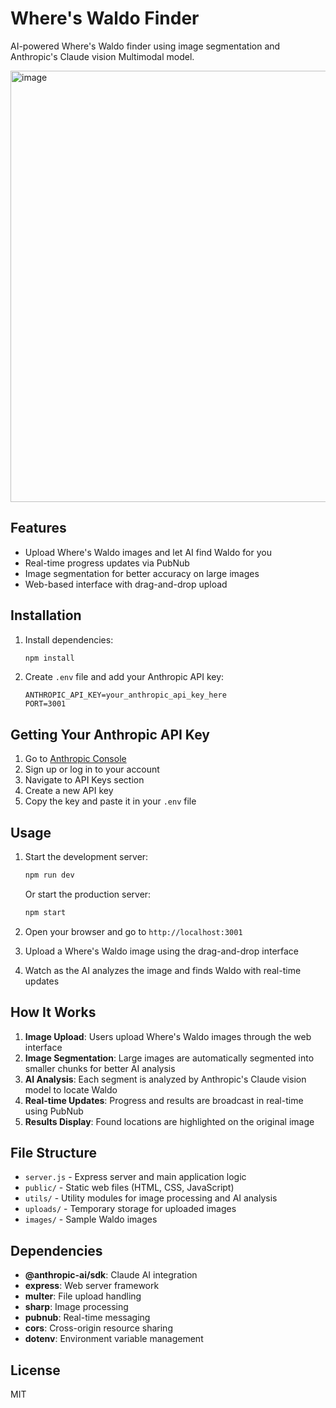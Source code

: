 # Where's Waldo Finder

AI-powered Where's Waldo finder using image segmentation and Anthropic's Claude vision Multimodal model.

<img width="987" height="690" alt="image" src="https://github.com/user-attachments/assets/ccfa8710-fcdb-4a98-a962-708c3cdcd269" />

## Features

- Upload Where's Waldo images and let AI find Waldo for you
- Real-time progress updates via PubNub
- Image segmentation for better accuracy on large images
- Web-based interface with drag-and-drop upload

## Installation

1. Install dependencies:
   ```bash
   npm install
   ```

2. Create `.env` file and add your Anthropic API key:
   ```
   ANTHROPIC_API_KEY=your_anthropic_api_key_here
   PORT=3001
   ```

## Getting Your Anthropic API Key

1. Go to [Anthropic Console](https://console.anthropic.com/)
2. Sign up or log in to your account
3. Navigate to API Keys section
4. Create a new API key
5. Copy the key and paste it in your `.env` file

## Usage

1. Start the development server:
   ```bash
   npm run dev
   ```

   Or start the production server:
   ```bash
   npm start
   ```

2. Open your browser and go to `http://localhost:3001`

3. Upload a Where's Waldo image using the drag-and-drop interface

4. Watch as the AI analyzes the image and finds Waldo with real-time updates

## How It Works

1. **Image Upload**: Users upload Where's Waldo images through the web interface
2. **Image Segmentation**: Large images are automatically segmented into smaller chunks for better AI analysis
3. **AI Analysis**: Each segment is analyzed by Anthropic's Claude vision model to locate Waldo
4. **Real-time Updates**: Progress and results are broadcast in real-time using PubNub
5. **Results Display**: Found locations are highlighted on the original image

## File Structure

- `server.js` - Express server and main application logic
- `public/` - Static web files (HTML, CSS, JavaScript)
- `utils/` - Utility modules for image processing and AI analysis
- `uploads/` - Temporary storage for uploaded images
- `images/` - Sample Waldo images

## Dependencies

- **@anthropic-ai/sdk**: Claude AI integration
- **express**: Web server framework
- **multer**: File upload handling
- **sharp**: Image processing
- **pubnub**: Real-time messaging
- **cors**: Cross-origin resource sharing
- **dotenv**: Environment variable management

## License

MIT
